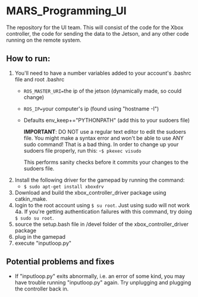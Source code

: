 # MARS_Programming_UI
The repository for the UI team. This will consist of the code for the Xbox controller, the code for sending the data to the Jetson, and any other code running on the remote system. 
## How to run:
1. You'll need to have a number variables added to your account's .bashrc file and root .bashrc
    - `ROS_MASTER_URI=`the ip of the jetson (dynamically made, so could change)
    - `ROS_IP=`your computer's ip (found using "hostname -I")
    - Defaults env_keep+="PYTHONPATH" (add this to your sudoers file)
    
        **IMPORTANT**: DO NOT use a regular text editor to edit the sudoers file. You might make a syntax error and won't be able to use ANY sudo command! That is a bad thing. In order to change up your sudoers file properly, run this: 
         -`$ pkexec visudo`
         
        This performs sanity checks before it commits your changes to the sudoers file.
2. Install the following driver for the gamepad by running the command:
    - `$ sudo apt-get install xboxdrv`
3. Download and build the xbox_controller_driver package using catkin_make.
4. login to the root account using `$ su root`.  Just using sudo will not work
    4a. If you're getting authentication failures with this command, try doing `$ sudo su root`.
5. source the setup.bash file in /devel folder of the xbox_controller_driver package
6. plug in the gamepad
7. execute "inputloop.py"

## Potential problems and fixes
- If "inputloop.py" exits abnormally, i.e. an error of some kind, you may have trouble running "inputloop.py" again.  Try unplugging and plugging the controller back in.
